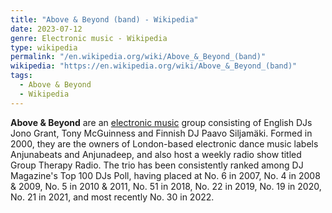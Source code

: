 ```yaml
---
title: "Above & Beyond (band) - Wikipedia"
date: 2023-07-12
genre: Electronic music - Wikipedia
type: wikipedia
permalink: "/en.wikipedia.org/wiki/Above_&_Beyond_(band)"
wikipedia: "https://en.wikipedia.org/wiki/Above_&_Beyond_(band)"
tags:
  - Above & Beyond
  - Wikipedia
---
```

**Above & Beyond** are an [electronic music](/en.wikipedia.org/wiki/Electronic_music) group consisting of English DJs Jono Grant, Tony McGuinness and Finnish DJ Paavo Siljamäki. Formed in 2000, they are the owners of London-based electronic dance music labels Anjunabeats and Anjunadeep, and also host a weekly radio show titled Group Therapy Radio. The trio has been consistently ranked among DJ Magazine's Top 100 DJs Poll, having placed at No. 6 in 2007, No. 4 in 2008 & 2009, No. 5 in 2010 & 2011, No. 51 in 2018, No. 22 in 2019, No. 19 in 2020, No. 21 in 2021, and most recently No. 30 in 2022.